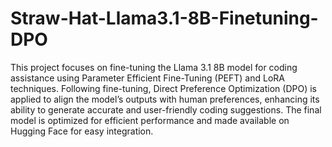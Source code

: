 # Straw-Hat-Llama3.1-8B-Finetuning-DPO
 This project focuses on fine-tuning the Llama 3.1 8B model for coding assistance using Parameter Efficient Fine-Tuning (PEFT) and LoRA techniques. Following fine-tuning, Direct Preference Optimization (DPO) is applied to align the model’s outputs with human preferences, enhancing its ability to generate accurate and user-friendly coding suggestions. The final model is optimized for efficient performance and made available on Hugging Face for easy integration.
